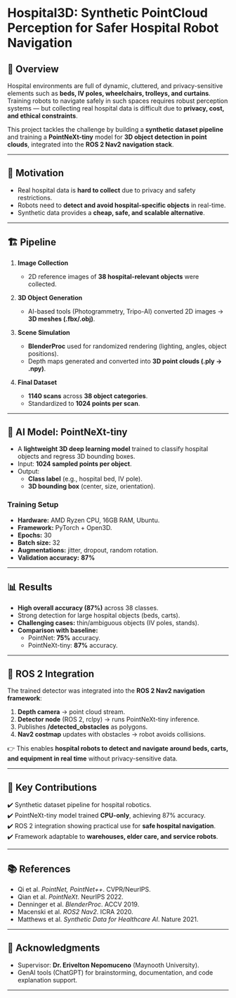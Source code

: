 # Hospital3D: Synthetic PointCloud Perception for Safer Hospital Robot Navigation  

## 📌 Overview  
Hospital environments are full of dynamic, cluttered, and privacy-sensitive elements such as **beds, IV poles, wheelchairs, trolleys, and curtains**. Training robots to navigate safely in such spaces requires robust perception systems — but collecting real hospital data is difficult due to **privacy, cost, and ethical constraints**.  

This project tackles the challenge by building a **synthetic dataset pipeline** and training a **PointNeXt-tiny** model for **3D object detection in point clouds**, integrated into the **ROS 2 Nav2 navigation stack**.  

---

## 🚀 Motivation  
- Real hospital data is **hard to collect** due to privacy and safety restrictions.  
- Robots need to **detect and avoid hospital-specific objects** in real-time.  
- Synthetic data provides a **cheap, safe, and scalable alternative**.  

---

## 🏗️ Pipeline  

1. **Image Collection**  
   - 2D reference images of **38 hospital-relevant objects** were collected.  

2. **3D Object Generation**  
   - AI-based tools (Photogrammetry, Tripo-AI) converted 2D images → **3D meshes (.fbx/.obj)**.  

3. **Scene Simulation**  
   - **BlenderProc** used for randomized rendering (lighting, angles, object positions).  
   - Depth maps generated and converted into **3D point clouds (.ply → .npy)**.  

4. **Final Dataset**  
   - **1140 scans** across **38 object categories**.  
   - Standardized to **1024 points per scan**.  

---

## 🤖 AI Model: PointNeXt-tiny  

- A **lightweight 3D deep learning model** trained to classify hospital objects and regress 3D bounding boxes.  
- Input: **1024 sampled points per object**.  
- Output:  
  - **Class label** (e.g., hospital bed, IV pole).  
  - **3D bounding box** (center, size, orientation).  

### Training Setup  
- **Hardware:** AMD Ryzen CPU, 16GB RAM, Ubuntu.  
- **Framework:** PyTorch + Open3D.  
- **Epochs:** 30  
- **Batch size:** 32  
- **Augmentations:** jitter, dropout, random rotation.  
- **Validation accuracy:** **87%**  

---

## 📊 Results  

- **High overall accuracy (87%)** across 38 classes.  
- Strong detection for large hospital objects (beds, carts).  
- **Challenging cases:** thin/ambiguous objects (IV poles, stands).  
- **Comparison with baseline:**  
  - PointNet: **75%** accuracy.  
  - PointNeXt-tiny: **87%** accuracy.  

---

## 🦾 ROS 2 Integration  

The trained detector was integrated into the **ROS 2 Nav2 navigation framework**:  

1. **Depth camera** → point cloud stream.  
2. **Detector node** (ROS 2, rclpy) → runs PointNeXt-tiny inference.  
3. Publishes **/detected_obstacles** as polygons.  
4. **Nav2 costmap** updates with obstacles → robot avoids collisions.  

👉 This enables **hospital robots to detect and navigate around beds, carts, and equipment in real time** without privacy-sensitive data.  

---

## 🔑 Key Contributions  
✔️ Synthetic dataset pipeline for hospital robotics.  
✔️ PointNeXt-tiny model trained **CPU-only**, achieving 87% accuracy.  
✔️ ROS 2 integration showing practical use for **safe hospital navigation**.  
✔️ Framework adaptable to **warehouses, elder care, and service robots**.  

---

## 📚 References  
- Qi et al. *PointNet, PointNet++*. CVPR/NeurIPS.  
- Qian et al. *PointNeXt*. NeurIPS 2022.  
- Denninger et al. *BlenderProc*. ACCV 2019.  
- Macenski et al. *ROS2 Nav2*. ICRA 2020.  
- Matthews et al. *Synthetic Data for Healthcare AI*. Nature 2021.  

---

## 🙌 Acknowledgments  
- Supervisor: **Dr. Erivelton Nepomuceno** (Maynooth University).  
- GenAI tools (ChatGPT) for brainstorming, documentation, and code explanation support.  

--- 

